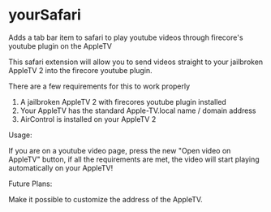# yourSafari
Adds a tab bar item to safari to play youtube videos through firecore's youtube plugin on the AppleTV

This safari extension will allow you to send videos straight to your jailbroken AppleTV 2 into the firecore youtube plugin.

There are a few requirements for this to work properly

1. A jailbroken AppleTV 2 with firecores youtube plugin installed
2. Your AppleTV has the standard Apple-TV.local name / domain address
3. AirControl is installed on your AppleTV 2

Usage:

If you are on a youtube video page, press the new "Open video on AppleTV" button, if all the requirements are met, the video will start playing automatically on your AppleTV!

Future Plans:

Make it possible to customize the address of the AppleTV.
